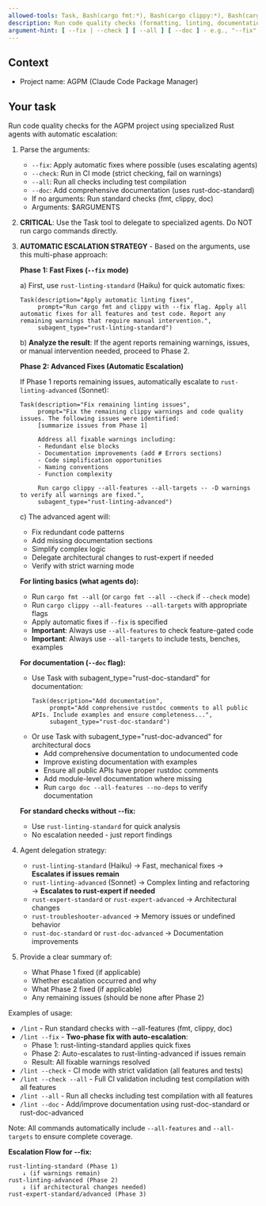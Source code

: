 ```yaml
---
allowed-tools: Task, Bash(cargo fmt:*), Bash(cargo clippy:*), Bash(cargo doc:*), Bash(cargo check:*), Bash(cargo build:*), Bash(cargo test:*), Bash(cargo fix:*), Bash(rustfmt:*), BashOutput, Read, Write, Edit, MultiEdit, Glob, Grep, TodoWrite, WebSearch, WebFetch, ExitPlanMode
description: Run code quality checks (formatting, linting, documentation)
argument-hint: [ --fix | --check ] [ --all ] [ --doc ] - e.g., "--fix" or "--check --all"
---
```


## Context

- Project name: AGPM (Claude Code Package Manager)

## Your task

Run code quality checks for the AGPM project using specialized Rust agents with automatic escalation:

1. Parse the arguments:
   - `--fix`: Apply automatic fixes where possible (uses escalating agents)
   - `--check`: Run in CI mode (strict checking, fail on warnings)
   - `--all`: Run all checks including test compilation
   - `--doc`: Add comprehensive documentation (uses rust-doc-standard)
   - If no arguments: Run standard checks (fmt, clippy, doc)
   - Arguments: $ARGUMENTS

2. **CRITICAL**: Use the Task tool to delegate to specialized agents. Do NOT run cargo commands directly.

3. **AUTOMATIC ESCALATION STRATEGY** - Based on the arguments, use this multi-phase approach:

   **Phase 1: Fast Fixes (`--fix` mode)**

   a) First, use `rust-linting-standard` (Haiku) for quick automatic fixes:
   ```
   Task(description="Apply automatic linting fixes",
        prompt="Run cargo fmt and clippy with --fix flag. Apply all automatic fixes for all features and test code. Report any remaining warnings that require manual intervention.",
        subagent_type="rust-linting-standard")
   ```

   b) **Analyze the result**: If the agent reports remaining warnings, issues, or manual intervention needed, proceed to Phase 2.

   **Phase 2: Advanced Fixes (Automatic Escalation)**

   If Phase 1 reports remaining issues, automatically escalate to `rust-linting-advanced` (Sonnet):
   ```
   Task(description="Fix remaining linting issues",
        prompt="Fix the remaining clippy warnings and code quality issues. The following issues were identified:
        [summarize issues from Phase 1]

        Address all fixable warnings including:
        - Redundant else blocks
        - Documentation improvements (add # Errors sections)
        - Code simplification opportunities
        - Naming conventions
        - Function complexity

        Run cargo clippy --all-features --all-targets -- -D warnings to verify all warnings are fixed.",
        subagent_type="rust-linting-advanced")
   ```

   c) The advanced agent will:
     - Fix redundant code patterns
     - Add missing documentation sections
     - Simplify complex logic
     - Delegate architectural changes to rust-expert if needed
     - Verify with strict warning mode

   **For linting basics (what agents do):**
   - Run `cargo fmt --all` (or `cargo fmt --all --check` if `--check` mode)
   - Run `cargo clippy --all-features --all-targets` with appropriate flags
   - Apply automatic fixes if `--fix` is specified
   - **Important**: Always use `--all-features` to check feature-gated code
   - **Important**: Always use `--all-targets` to include tests, benches, examples

   **For documentation (`--doc` flag):**
   - Use Task with subagent_type="rust-doc-standard" for documentation:
     ```
     Task(description="Add documentation",
          prompt="Add comprehensive rustdoc comments to all public APIs. Include examples and ensure completeness...",
          subagent_type="rust-doc-standard")
     ```
   - Or use Task with subagent_type="rust-doc-advanced" for architectural docs
     - Add comprehensive documentation to undocumented code
     - Improve existing documentation with examples
     - Ensure all public APIs have proper rustdoc comments
     - Add module-level documentation where missing
     - Run `cargo doc --all-features --no-deps` to verify documentation

   **For standard checks without --fix:**
   - Use `rust-linting-standard` for quick analysis
   - No escalation needed - just report findings

4. Agent delegation strategy:
   - `rust-linting-standard` (Haiku) → Fast, mechanical fixes → **Escalates if issues remain**
   - `rust-linting-advanced` (Sonnet) → Complex linting and refactoring → **Escalates to rust-expert if needed**
   - `rust-expert-standard` or `rust-expert-advanced` → Architectural changes
   - `rust-troubleshooter-advanced` → Memory issues or undefined behavior
   - `rust-doc-standard` or `rust-doc-advanced` → Documentation improvements

5. Provide a clear summary of:
   - What Phase 1 fixed (if applicable)
   - Whether escalation occurred and why
   - What Phase 2 fixed (if applicable)
   - Any remaining issues (should be none after Phase 2)

Examples of usage:

- `/lint` - Run standard checks with --all-features (fmt, clippy, doc)
- `/lint --fix` - **Two-phase fix with auto-escalation**:
  - Phase 1: rust-linting-standard applies quick fixes
  - Phase 2: Auto-escalates to rust-linting-advanced if issues remain
  - Result: All fixable warnings resolved
- `/lint --check` - CI mode with strict validation (all features and tests)
- `/lint --check --all` - Full CI validation including test compilation with all features
- `/lint --all` - Run all checks including test compilation with all features
- `/lint --doc` - Add/improve documentation using rust-doc-standard or rust-doc-advanced

Note: All commands automatically include `--all-features` and `--all-targets` to ensure complete coverage.

**Escalation Flow for --fix:**
```
rust-linting-standard (Phase 1)
    ↓ (if warnings remain)
rust-linting-advanced (Phase 2)
    ↓ (if architectural changes needed)
rust-expert-standard/advanced (Phase 3)
```